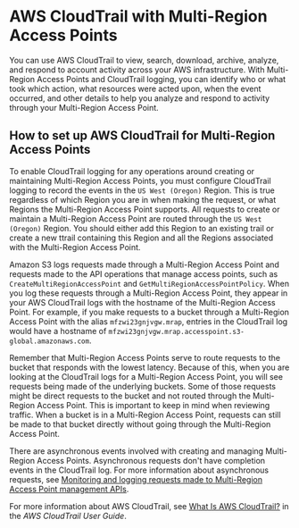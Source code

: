 # AWS CloudTrail with Multi\-Region Access Points<a name="MultiRegionAccessPointCloudTrail"></a>

 You can use AWS CloudTrail to view, search, download, archive, analyze, and respond to account activity across your AWS infrastructure\. With Multi\-Region Access Points and CloudTrail logging, you can identify who or what took which action, what resources were acted upon, when the event occurred, and other details to help you analyze and respond to activity through your Multi\-Region Access Point\. 

## How to set up AWS CloudTrail for Multi\-Region Access Points<a name="MultiRegionAccessPointCTSetup"></a>

To enable CloudTrail logging for any operations around creating or maintaining Multi\-Region Access Points, you must configure CloudTrail logging to record the events in the `US West (Oregon)` Region\. This is true regardless of which Region you are in when making the request, or what Regions the Multi\-Region Access Point supports\. All requests to create or maintain a Multi\-Region Access Point are routed through the `US West (Oregon)` Region\. You should either add this Region to an existing trail or create a new ttrail containing this Region and all the Regions associated with the Multi\-Region Access Point\.

 Amazon S3 logs requests made through a Multi\-Region Access Point and requests made to the API operations that manage access points, such as `CreateMultiRegionAccessPoint` and `GetMultiRegionAccessPointPolicy`\. When you log these requests through a Multi\-Region Access Point, they appear in your AWS CloudTrail logs with the hostname of the Multi\-Region Access Point\. For example, if you make requests to a bucket through a Multi\-Region Access Point with the alias `mfzwi23gnjvgw.mrap`, entries in the CloudTrail log would have a hostname of `mfzwi23gnjvgw.mrap.accesspoint.s3-global.amazonaws.com`\. 

 Remember that Multi\-Region Access Points serve to route requests to the bucket that responds with the lowest latency\. Because of this, when you are looking at the CloudTrail logs for a Multi\-Region Access Point, you will see requests being made of the underlying buckets\. Some of those requests might be direct requests to the bucket and not routed through the Multi\-Region Access Point\. This is important to keep in mind when reviewing traffic\. When a bucket is in a Multi\-Region Access Point, requests can still be made to that bucket directly without going through the Multi\-Region Access Point\. 

 There are asynchronous events involved with creating and managing Multi\-Region Access Points\. Asynchronous requests don't have completion events in the CloudTrail log\. For more information about asynchronous requests, see [Monitoring and logging requests made to Multi\-Region Access Point management APIs](MultiRegionAccessPointMonitoring.md#MonitoringMultiRegionAccessPointAPIs)\. 

 For more information about AWS CloudTrail, see [What Is AWS CloudTrail?](https://docs.aws.amazon.com/awscloudtrail/latest/userguide/cloudtrail-user-guide.html) in the *AWS CloudTrail User Guide*\. 